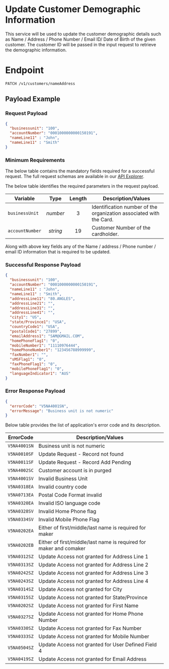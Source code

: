 # Update Customer Demographic Information

This service will be used to update the customer demographic details such as Name / Address / Phone Number / Email ID/ Date of Birth of the given customer.  The customer ID will be passed in the input request to retrieve the demographic information. 



# Endpoint
`PATCH /v1/customers/nameAddress`


## Payload Example

### Request Payload

```json
{ 
  "businessunit": "100",
  "accountNumber": "0001000000000150191",	  
  "nameLine11" : "John",
  "nameLine11" : "Smith"  
}
```

### Minimum Requirements
The below table contains the mandatory fields required for a successful request. The full request schemas are available in our [API Explorer](../api/?type=patch&path=/v1/customers/nameAddress).

The below table identifies the required parameters in the request payload.

| Variable | Type | Length | Description/Values |
| -------- | :--: | :------------: | ------------------ |
| `businessUnit` | *number* | 3 | Identification number of the organization associated with the Card. |
| `accountNumber` | *string* | 19 | Customer Number of the cardholder. | 

Along with above key fields any of the Name / address / Phone number / email ID information that is required to be updated.


### Successful Response Payload

```json
{
  "businessunit": "100",
  "accountNumber": "0001000000000150191",	
  "nameLine11" : "John",
  "nameLine11" : "Smith", 
  "addressLine11": "80.ANGLES",
  "addressLine21": "",	
  "addressLine31": "",
  "addressLine41": "",
  "city1": "US",
  "state/Province1": "USA",  
  "countryCode1": "USA",
  "postalCode1": "27899",
  "emailAddress1": "SAM@GMAIL.COM",
  "homePhoneFlag1": "0",
  "mobileNumber1": "11110976444",
  "homePhoneNumber1": "123456788999999",
  "faxNumber1": "",
  "sMSFlag1": "0",
  "faxPhoneFlag1": "0",		
  "mobilePhoneFlag1": "0",
  "languageIndicator1": "AUS"
}  
```

### Error Response Payload

```json
{
  "errorCode": "V5NA4001SN",
  "errorMessage": "Business unit is not numeric"  
}
```
Below table provides the list of application's error code and its description. 

| ErrorCode |  Description/Values |
| --------  | ------------------ |
|`V5NA4001SN` |	Business unit is not numeric|
|`V5NA0010SF` |	Update Request - Record not found|
|`V5NA0011SF` |	Update Request - Record Add Pending|
|`V5NA4002SC` |	Customer account is in purged|
|`V5NA4001SV` |	Invalid Business Unit|  
|`V5NA0318EA` |	Invalid  country  code|
|`V5NA0713EA` |	Postal Code Format invalid|
|`V5NA0320EA` |	Invalid  ISO language code|
|`V5NA0328SV` |	Invalid Home Phone flag|
|`V5NA0334SV` |	Invalid  Mobile Phone Flag|                              
|`V5NA0202EA` |	Either of first/middle/last name is required for maker|
|`V5NA0202EB` |	Either of first/middle/last name is required for maker and comaker|
|`V5NA0312SZ` |	Update Access not granted for Address Line 1|
|`V5NA0313SZ` |	Update Access not granted for Address Line 2|
|`V5NA0242SZ` |	Update Access not granted for Address Line 3|
|`V5NA0243SZ` |	Update Access not granted for Address Line 4|
|`V5NA0314SZ` |	Update Access not granted for City|
|`V5NA0315SZ` |	Update Access not granted for State/Province|
|`V5NA0202SZ` |	Update Access not granted for First Name|
|`V5NA0327SZ` |	Update Access not granted for Home Phone Number|
|`V5NA0330SZ` |	Update Access not granted for Fax Number|
|`V5NA0333SZ` |	Update Access not granted for Mobile Number|
|`V5NA0504SZ` |	Update Access not granted for User Defined Field 4|
|`V5NA0419SZ` |	Update Access not granted for Email Address|

